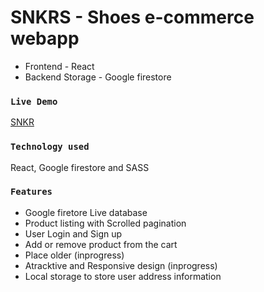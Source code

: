 # SNKRS - Shoes e-commerce webapp

- Frontend - React
- Backend Storage - Google firestore

### `Live Demo`

[SNKR](https://ajay24897.github.io/snkrs/)

### `Technology used`

React, Google firestore and SASS

### `Features`

- Google firetore Live database
- Product listing with Scrolled pagination
- User Login and Sign up
- Add or remove product from the cart
- Place older (inprogress)
- Atracktive and Responsive design (inprogress)
- Local storage to store user address information
